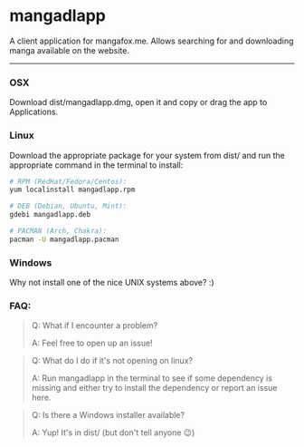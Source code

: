 # mangadlapp
A client application for mangafox.me. Allows searching for and downloading manga available on the website.

---

### OSX
Download dist/mangadlapp.dmg, open it and copy or drag the app to Applications.


### Linux
Download the appropriate package for your system from dist/ and run the appropriate command in the terminal to install:

```bash
# RPM (RedHat/Fedora/Centos):
yum localinstall mangadlapp.rpm

# DEB (Debian, Ubuntu, Mint):
gdebi mangadlapp.deb

# PACMAN (Arch, Chakra):
pacman -U mangadlapp.pacman
```

### Windows
Why not install one of the nice UNIX systems above? :)

### FAQ:

> Q: What if I encounter a problem?
>
> A: Feel free to open up an issue!

> Q: What do I do if it's not opening on linux?
> 
> A: Run mangadlapp in the terminal to see if some dependency is missing and either try to install the dependency or report an issue here.

> Q: Is there a Windows installer available?
> 
> A: Yup! It's in dist/ (but don't tell anyone :wink:)